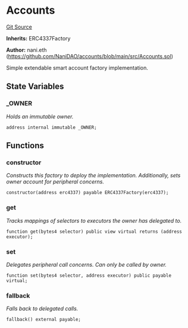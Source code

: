 # Accounts
[Git Source](https://github.com/NaniDAO/accounts/blob/42fc8acdca84a327e1f103322fde5ce32d0ac500/src/Accounts.sol)

**Inherits:**
ERC4337Factory

**Author:**
nani.eth (https://github.com/NaniDAO/accounts/blob/main/src/Accounts.sol)

Simple extendable smart account factory implementation.


## State Variables
### _OWNER
*Holds an immutable owner.*


```solidity
address internal immutable _OWNER;
```


## Functions
### constructor

*Constructs this factory to deploy the implementation.
Additionally, sets owner account for peripheral concerns.*


```solidity
constructor(address erc4337) payable ERC4337Factory(erc4337);
```

### get

*Tracks mappings of selectors to executors the owner has delegated to.*


```solidity
function get(bytes4 selector) public view virtual returns (address executor);
```

### set

*Delegates peripheral call concerns. Can only be called by owner.*


```solidity
function set(bytes4 selector, address executor) public payable virtual;
```

### fallback

*Falls back to delegated calls.*


```solidity
fallback() external payable;
```

